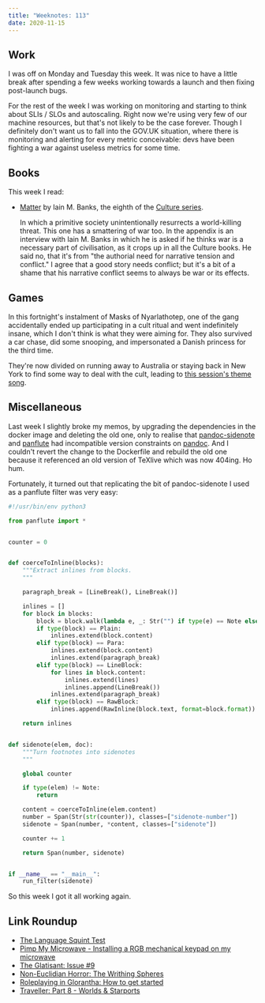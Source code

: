 ```yaml
---
title: "Weeknotes: 113"
date: 2020-11-15
---
```


## Work

I was off on Monday and Tuesday this week.  It was nice to have a
little break after spending a few weeks working towards a launch and
then fixing post-launch bugs.

For the rest of the week I was working on monitoring and starting to
think about SLIs / SLOs and autoscaling.  Right now we're using very
few of our machine resources, but that's not likely to be the case
forever.  Though I definitely don't want us to fall into the GOV.UK
situation, where there is monitoring and alerting for every metric
conceivable: devs have been fighting a war against useless metrics for
some time.


## Books

This week I read:

- [Matter][] by Iain M. Banks, the eighth of the [Culture series][].

  In which a primitive society unintentionally resurrects a
  world-killing threat.  This one has a smattering of war too.  In the
  appendix is an interview with Iain M. Banks in which he is asked if
  he thinks war is a necessary part of civilisation, as it crops up in
  all the Culture books.  He said no, that it's from "the authorial
  need for narrative tension and conflict."  I agree that a good story
  needs conflict; but it's a bit of a shame that his narrative
  conflict seems to always be war or its effects.

[Matter]: https://en.wikipedia.org/wiki/Matter_(novel)
[Culture series]: https://en.wikipedia.org/wiki/Culture_series


## Games

In this fortnight's instalment of Masks of Nyarlathotep, one of the
gang accidentally ended up participating in a cult ritual and went
indefinitely insane, which I don't think is what they were aiming for.
They also survived a car chase, did some snooping, and impersonated a
Danish princess for the third time.

They're now divided on running away to Australia or staying back in
New York to find some way to deal with the cult, leading to [this
session's theme song][].

[this session's theme song]: https://www.youtube.com/watch?v=xMaE6toi4mk


## Miscellaneous

Last week I slightly broke my memos, by upgrading the dependencies in
the docker image and deleting the old one, only to realise that
[pandoc-sidenote][] and [panflute][] had incompatible version
constraints on [pandoc][].  And I couldn't revert the change to the
Dockerfile and rebuild the old one because it referenced an old
version of TeXlive which was now 404ing.  Ho hum.

Fortunately, it turned out that replicating the bit of pandoc-sidenote
I used as a panflute filter was very easy:

```python
#!/usr/bin/env python3

from panflute import *


counter = 0


def coerceToInline(blocks):
    """Extract inlines from blocks.
    """

    paragraph_break = [LineBreak(), LineBreak()]

    inlines = []
    for block in blocks:
        block = block.walk(lambda e, _: Str("") if type(e) == Note else e)
        if type(block) == Plain:
            inlines.extend(block.content)
        elif type(block) == Para:
            inlines.extend(block.content)
            inlines.extend(paragraph_break)
        elif type(block) == LineBlock:
            for lines in block.content:
                inlines.extend(lines)
                inlines.append(LineBreak())
            inlines.extend(paragraph_break)
        elif type(block) == RawBlock:
            inlines.append(RawInline(block.text, format=block.format))

    return inlines


def sidenote(elem, doc):
    """Turn footnotes into sidenotes
    """

    global counter

    if type(elem) != Note:
        return

    content = coerceToInline(elem.content)
    number = Span(Str(str(counter)), classes=["sidenote-number"])
    sidenote = Span(number, *content, classes=["sidenote"])

    counter += 1

    return Span(number, sidenote)


if __name__ == "__main__":
    run_filter(sidenote)
```

So this week I got it all working again.

[pandoc-sidenote]: https://github.com/jez/pandoc-sidenote
[panflute]: https://github.com/sergiocorreia/panflute
[pandoc]: https://pandoc.org/

## Link Roundup

- [The Language Squint Test](https://www.teamten.com/lawrence/writings/the_language_squint_test.html)
- [Pimp My Microwave - Installing a RGB mechanical keypad on my microwave](https://github.com/dekuNukem/pimp_my_microwave/)
- [The Glatisant: Issue #9](https://questingbeast.substack.com/p/the-glatisant-issue-9)
- [Non-Euclidian Horror: The Writhing Spheres](https://coinsandscrolls.blogspot.com/2020/07/non-euclidian-horror-possibly-gilman.html)
- [Roleplaying in Glorantha: How to get started ](https://elruneblog.blogspot.com/2020/04/roleplaying-in-glorantha-how-to-get.html)
- [Traveller: Part 8 - Worlds & Starports](https://www.youtube.com/watch?v=QKTuaJQi4b4&list=PL25p5gPY6qKVUg6ys5N1oRlsBI7DTByyI)

